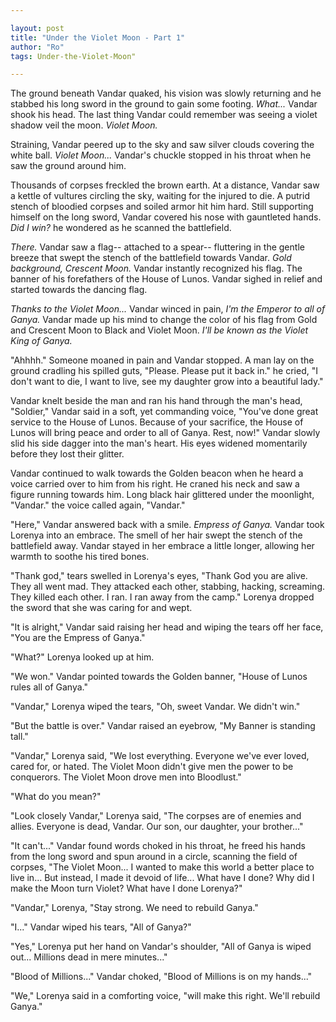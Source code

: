```yaml
---

layout: post
title: "Under the Violet Moon - Part 1" 
author: "Ro"
tags: Under-the-Violet-Moon"

---
```


The ground beneath Vandar quaked, his vision was slowly returning and he stabbed his long sword in the ground to gain some footing. *What...* Vandar shook his head. The last thing Vandar could remember was seeing a violet shadow veil the moon. *Violet Moon.* 

Straining, Vandar peered up to the sky and saw silver clouds covering the white ball. *Violet Moon...* Vandar's chuckle stopped in his throat when he saw the ground around him. 

Thousands of corpses freckled the brown earth. At a distance, Vandar saw a kettle of vultures circling the sky, waiting for the injured to die. A putrid stench of bloodied corpses and soiled armor hit him hard. Still supporting himself on the long sword, Vandar covered his nose with gauntleted hands. *Did I win?* he wondered as he scanned the battlefield.

*There.* Vandar saw a flag-- attached to a spear-- fluttering in the gentle breeze that swept the stench of the battlefield towards Vandar. *Gold background, Crescent Moon.* Vandar instantly recognized his flag. The banner of his forefathers of the House of Lunos. Vandar sighed in relief and started towards the dancing flag.

*Thanks to the Violet Moon...* Vandar winced in pain, *I'm the Emperor to all of Ganya.* Vandar made up his mind to change the color of his flag from Gold and Crescent Moon to Black and Violet Moon. *I'll be known as the Violet King of Ganya.* 

"Ahhhh." Someone moaned in pain and Vandar stopped. A man lay on the ground cradling his spilled guts, "Please. Please put it back in." he cried, "I don't want to die, I want to live, see my daughter grow into a beautiful lady." 

Vandar knelt beside the man and ran his hand through the man's head, "Soldier," Vandar said in a soft, yet commanding voice, "You've done great service to the House of Lunos. Because of your sacrifice, the House of Lunos will bring peace and order to all of Ganya. Rest, now!" Vandar slowly slid his side dagger into the man's heart. His eyes widened momentarily before they lost their glitter.

Vandar continued to walk towards the Golden beacon when he heard a voice carried over to him from his right. He craned his neck and saw a figure running towards him. Long black hair glittered under the moonlight, "Vandar." the voice called again, "Vandar." 

"Here," Vandar answered back with a smile. *Empress of Ganya.* Vandar took Lorenya into an embrace. The smell of her hair swept the stench of the battlefield away. Vandar stayed in her embrace a little longer, allowing her warmth to soothe his tired bones. 

"Thank god," tears swelled in Lorenya's eyes, "Thank God you are alive. They all went mad. They attacked each other, stabbing, hacking, screaming. They killed each other. I ran. I ran away from the camp." Lorenya dropped the sword that she was caring for and wept.

"It is alright," Vandar said raising her head and wiping the tears off her face, "You are the Empress of Ganya."

"What?" Lorenya looked up at him.

"We won." Vandar pointed towards the Golden banner, "House of Lunos rules all of Ganya."

"Vandar," Lorenya wiped the tears, "Oh, sweet Vandar. We didn't win."

"But the battle is over." Vandar raised an eyebrow, "My Banner is standing tall."

"Vandar," Lorenya said, "We lost everything. Everyone we've ever loved, cared for, or hated. The Violet Moon didn't give men the power to be conquerors. The Violet Moon drove men into Bloodlust."

"What do you mean?"

"Look closely Vandar," Lorenya said, "The corpses are of enemies and allies. Everyone is dead, Vandar. Our son, our daughter, your brother..."

"It can't..." Vandar found words choked in his throat, he freed his hands from the long sword and spun around in a circle, scanning the field of corpses, "The Violet Moon... I wanted to make this world a better place to live in... But instead, I made it devoid of life... What have I done? Why did I make the Moon turn Violet? What have I done Lorenya?"

"Vandar," Lorenya, "Stay strong. We need to rebuild Ganya."

"I..." Vandar wiped his tears, "All of Ganya?"

"Yes," Lorenya put her hand on Vandar's shoulder, "All of Ganya is wiped out... Millions dead in mere minutes..."

"Blood of Millions..." Vandar choked, "Blood of Millions is on my hands..."

"We," Lorenya said in a comforting voice, "will make this right. We'll rebuild Ganya."
